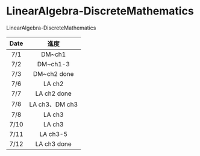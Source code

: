 # LinearAlgebra-DiscreteMathematics

LinearAlgebra-DiscreteMathematics

| Date |      進度      |
| :--: | :------------: |
| 7/1  |     DM~ch1     |
| 7/2  |    DM~ch1-3    |
| 7/3  |  DM~ch2 done   |
| 7/6  |     LA ch2     |
| 7/7  |  LA ch2 done   |
| 7/8  | LA ch3、DM ch3 |
| 7/8  |     LA ch3     |
| 7/10 |     LA ch3     |
| 7/11 |    LA ch3-5    |
| 7/12 |  LA ch3 done   |
